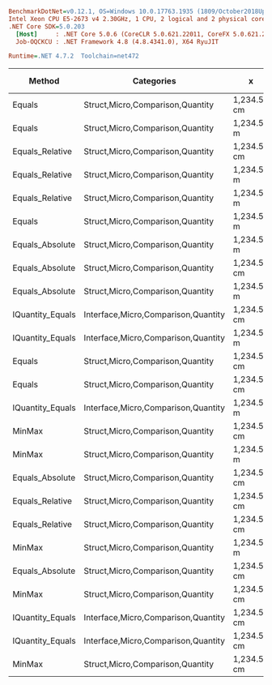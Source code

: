 ``` ini

BenchmarkDotNet=v0.12.1, OS=Windows 10.0.17763.1935 (1809/October2018Update/Redstone5)
Intel Xeon CPU E5-2673 v4 2.30GHz, 1 CPU, 2 logical and 2 physical cores
.NET Core SDK=5.0.203
  [Host]     : .NET Core 5.0.6 (CoreCLR 5.0.621.22011, CoreFX 5.0.621.22011), X64 RyuJIT
  Job-OQCKCU : .NET Framework 4.8 (4.8.4341.0), X64 RyuJIT

Runtime=.NET 4.7.2  Toolchain=net472  

```
|           Method |                          Categories |           x |           y |     Mean |    Error |   StdDev |   StdErr |      Min |      Max |   Median |  Gen 0 | Gen 1 | Gen 2 | Allocated |
|----------------- |------------------------------------ |------------ |------------ |---------:|---------:|---------:|---------:|---------:|---------:|---------:|-------:|------:|------:|----------:|
|           Equals |    Struct,Micro,Comparison,Quantity | 1,234.56 cm | 1,234.56 cm | 11.23 ns | 0.203 ns | 0.190 ns | 0.049 ns | 10.92 ns | 11.53 ns | 11.20 ns |      - |     - |     - |         - |
|           Equals |    Struct,Micro,Comparison,Quantity |  1,234.56 m |  1,234.56 m | 11.36 ns | 0.154 ns | 0.144 ns | 0.037 ns | 11.08 ns | 11.58 ns | 11.39 ns |      - |     - |     - |         - |
|  Equals_Relative |    Struct,Micro,Comparison,Quantity | 1,234.56 cm | 1,234.56 cm | 12.86 ns | 0.265 ns | 0.260 ns | 0.065 ns | 12.35 ns | 13.34 ns | 12.88 ns |      - |     - |     - |         - |
|  Equals_Relative |    Struct,Micro,Comparison,Quantity |  1,234.56 m |  1,234.56 m | 12.96 ns | 0.163 ns | 0.153 ns | 0.039 ns | 12.72 ns | 13.15 ns | 12.94 ns |      - |     - |     - |         - |
|  Equals_Relative |    Struct,Micro,Comparison,Quantity |  1,234.56 m |         0 m | 12.99 ns | 0.282 ns | 0.314 ns | 0.072 ns | 12.60 ns | 13.57 ns | 12.88 ns |      - |     - |     - |         - |
|           Equals |    Struct,Micro,Comparison,Quantity |  1,234.56 m |         0 m | 13.52 ns | 0.214 ns | 0.200 ns | 0.052 ns | 13.16 ns | 13.81 ns | 13.54 ns |      - |     - |     - |         - |
|  Equals_Absolute |    Struct,Micro,Comparison,Quantity |  1,234.56 m |  1,234.56 m | 13.98 ns | 0.157 ns | 0.139 ns | 0.037 ns | 13.69 ns | 14.20 ns | 14.00 ns |      - |     - |     - |         - |
|  Equals_Absolute |    Struct,Micro,Comparison,Quantity | 1,234.56 cm | 1,234.56 cm | 14.16 ns | 0.305 ns | 0.285 ns | 0.074 ns | 13.69 ns | 14.70 ns | 14.28 ns |      - |     - |     - |         - |
|  Equals_Absolute |    Struct,Micro,Comparison,Quantity |  1,234.56 m |         0 m | 14.51 ns | 0.316 ns | 0.443 ns | 0.085 ns | 13.75 ns | 15.43 ns | 14.49 ns |      - |     - |     - |         - |
| IQuantity_Equals | Interface,Micro,Comparison,Quantity | 1,234.56 cm | 1,234.56 cm | 18.23 ns | 0.282 ns | 0.264 ns | 0.068 ns | 17.66 ns | 18.68 ns | 18.32 ns |      - |     - |     - |         - |
| IQuantity_Equals | Interface,Micro,Comparison,Quantity |  1,234.56 m |  1,234.56 m | 18.63 ns | 0.211 ns | 0.187 ns | 0.050 ns | 18.37 ns | 19.06 ns | 18.61 ns |      - |     - |     - |         - |
|           Equals |    Struct,Micro,Comparison,Quantity | 1,234.56 cm |         0 m | 19.34 ns | 0.406 ns | 0.399 ns | 0.100 ns | 18.85 ns | 20.06 ns | 19.36 ns |      - |     - |     - |         - |
|           Equals |    Struct,Micro,Comparison,Quantity | 1,234.56 cm |        0 km | 20.04 ns | 0.315 ns | 0.279 ns | 0.075 ns | 19.56 ns | 20.50 ns | 20.05 ns |      - |     - |     - |         - |
| IQuantity_Equals | Interface,Micro,Comparison,Quantity |  1,234.56 m |         0 m | 20.52 ns | 0.210 ns | 0.196 ns | 0.051 ns | 20.25 ns | 20.84 ns | 20.60 ns |      - |     - |     - |         - |
|           MinMax |    Struct,Micro,Comparison,Quantity | 1,234.56 cm | 1,234.56 cm | 21.74 ns | 0.301 ns | 0.282 ns | 0.073 ns | 21.20 ns | 22.37 ns | 21.64 ns | 0.0050 |     - |     - |      32 B |
|           MinMax |    Struct,Micro,Comparison,Quantity |  1,234.56 m |         0 m | 21.75 ns | 0.447 ns | 0.478 ns | 0.113 ns | 21.19 ns | 22.57 ns | 21.72 ns | 0.0050 |     - |     - |      32 B |
|  Equals_Absolute |    Struct,Micro,Comparison,Quantity | 1,234.56 cm |         0 m | 22.32 ns | 0.268 ns | 0.251 ns | 0.065 ns | 21.86 ns | 22.76 ns | 22.31 ns |      - |     - |     - |         - |
|  Equals_Relative |    Struct,Micro,Comparison,Quantity | 1,234.56 cm |        0 km | 22.43 ns | 0.305 ns | 0.271 ns | 0.072 ns | 22.02 ns | 23.03 ns | 22.47 ns |      - |     - |     - |         - |
|  Equals_Relative |    Struct,Micro,Comparison,Quantity | 1,234.56 cm |         0 m | 22.44 ns | 0.345 ns | 0.323 ns | 0.083 ns | 21.96 ns | 23.14 ns | 22.30 ns |      - |     - |     - |         - |
|           MinMax |    Struct,Micro,Comparison,Quantity |  1,234.56 m |  1,234.56 m | 22.62 ns | 0.431 ns | 0.404 ns | 0.104 ns | 21.70 ns | 23.22 ns | 22.77 ns | 0.0050 |     - |     - |      32 B |
|  Equals_Absolute |    Struct,Micro,Comparison,Quantity | 1,234.56 cm |        0 km | 22.83 ns | 0.254 ns | 0.238 ns | 0.061 ns | 22.38 ns | 23.18 ns | 22.89 ns |      - |     - |     - |         - |
|           MinMax |    Struct,Micro,Comparison,Quantity | 1,234.56 cm |        0 km | 26.00 ns | 0.426 ns | 0.398 ns | 0.103 ns | 25.29 ns | 26.50 ns | 26.19 ns | 0.0050 |     - |     - |      32 B |
| IQuantity_Equals | Interface,Micro,Comparison,Quantity | 1,234.56 cm |         0 m | 26.02 ns | 0.267 ns | 0.237 ns | 0.063 ns | 25.73 ns | 26.47 ns | 25.98 ns |      - |     - |     - |         - |
| IQuantity_Equals | Interface,Micro,Comparison,Quantity | 1,234.56 cm |        0 km | 26.49 ns | 0.428 ns | 0.400 ns | 0.103 ns | 25.83 ns | 27.30 ns | 26.47 ns |      - |     - |     - |         - |
|           MinMax |    Struct,Micro,Comparison,Quantity | 1,234.56 cm |         0 m | 26.94 ns | 0.450 ns | 0.421 ns | 0.109 ns | 26.11 ns | 27.60 ns | 26.83 ns | 0.0050 |     - |     - |      32 B |
